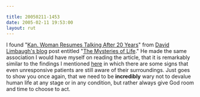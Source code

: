 ```yaml
---

title: 20050211-1453
date: 2005-02-11 19:53:00
layout: rut
---
```


I found "<a href="http://story.news.yahoo.com/news?tmpl=story2&u=/ap/20050211/ap_on_re_us/recovering_woman">Kan.
Woman Resumes Talking After 20 Years</a>" from
<a href="http://www.davidlimbaugh.com/">David
Limbaugh's blog</a> post entitled "<a href="http://www.davidlimbaugh.com/mt/archives/2005/02/the_mysteries_o.html">The
Mysteries of Life</a>."  He made the same association I would have
myself on reading the article, that it is remarkably similar to the
findings I mentioned <a href="./view.php?date=20050208-1101">here</a>
in which there are some signs that even unresponsive patients are
still aware of their surroundings.  Just goes to show you once again,
that we need to be <strong>incredibly</strong> wary not to devalue
human life at any stage or in any condition, but rather always give
God room and time to choose to act.

